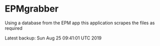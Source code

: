 # EPMgrabber
Using a database from the EPM app this application scrapes the files as required


Latest backup: Sun Aug 25 09:41:01 UTC 2019
